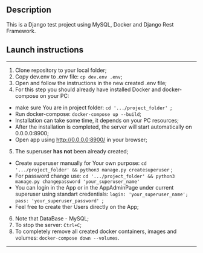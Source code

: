 ## Description
This is a Django test project using MySQL, Docker and Django Rest Framework.


## Launch instructions
_____

1. Clone repository to your local folder;
2. Copy dev.env to .env file: ```cp dev.env .env```;
3. Open and follow the instructions in the new created .env file;
4. For this step you should already have installed Docker and docker-compose on your PC:
- make sure You are in project folder: ```cd '.../project_folder' ```;
- Run docker-compose: ```docker-compose up --build```;
- Installation can take some time, it depends on your PC resources;
- After the installation is completed, the server will start automatically on 0.0.0.0:8900;
- Open app using http://0.0.0.0:8900/ in your browser;
5. The superuser **has not** been already created;
- Create superuser manually for Your own purpose: ```cd '.../project_folder' && python3 manage.py createsuperuser``` ;
- For password change use: ```cd '.../project_folder' && python3 manage.py changepassword 'your_superuser_name' ```
- You can login in the App or in the AppAdminPage under current superuser using standart credentials: ```login: 'your_superuser_name'; pass: 'your_superuser_password' ```;
- Feel free to create ther Users directly on the App;
6. Note that DataBase - MySQL;
7. To stop the server: ```Ctrl+C```;
8. To completely remove all created docker containers, images and volumes: ```docker-compose down --volumes```.

_____